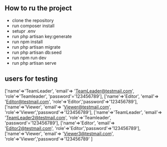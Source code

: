 ## How to ru the project
- clone the repository
- run composer install
- setupr .env
- run php artisan key:generate
- run npm install
- run php artisan migrate
- run php artisan db:seed
- run npm run dev
- run php artisan serve


## users for testing 
 ['name'=>'TeamLeader', 'email'=> 'TeamLeader@testmail.com', 'role'=>'Teamleader', 'password'='123456789'],
 ['name'=>'Editor', 'email'=> 'Editor@testmail.com', 'role'=>'Editor','password'=>'123456789'],
 ['name'=>'Viewer', 'email'=> 'Viewer@testmail.com', 'role'=>'Viewer','password'=>'123456789'],
 ['name'=>'TeamLeader', 'email'=> 'TeamLeader2@testmail.com', 'role'=>'Teamleader', 'password'='123456789'],
 ['name'=>'Editor', 'email'=> 'Editor2@testmail.com', 'role'=>'Editor','password'=>'123456789'],
 ['name'=>'Viewer', 'email'=> 'Viewer3@testmail.com', 'role'=>'Viewer','password'=>'123456789' ]


